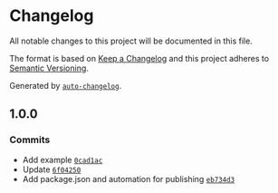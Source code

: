 # Changelog

All notable changes to this project will be documented in this file.

The format is based on [Keep a Changelog](https://keepachangelog.com/en/1.0.0/)
and this project adheres to [Semantic Versioning](https://semver.org/spec/v2.0.0.html).

Generated by [`auto-changelog`](https://github.com/CookPete/auto-changelog).

## 1.0.0

### Commits

- Add example [`0cad1ac`](https://github.com/bcomnes/fragmentions/commit/0cad1ac57b710d83f2e629ffd0103e86e20e5a29)
- Update [`6f04250`](https://github.com/bcomnes/fragmentions/commit/6f04250deedb2ee5a564bf9cdf77e5ee1c5eeed9)
- Add package.json and automation for publishing [`eb734d3`](https://github.com/bcomnes/fragmentions/commit/eb734d31f9f7cf6ab4e35d6f1fd9155d9ee4f413)
